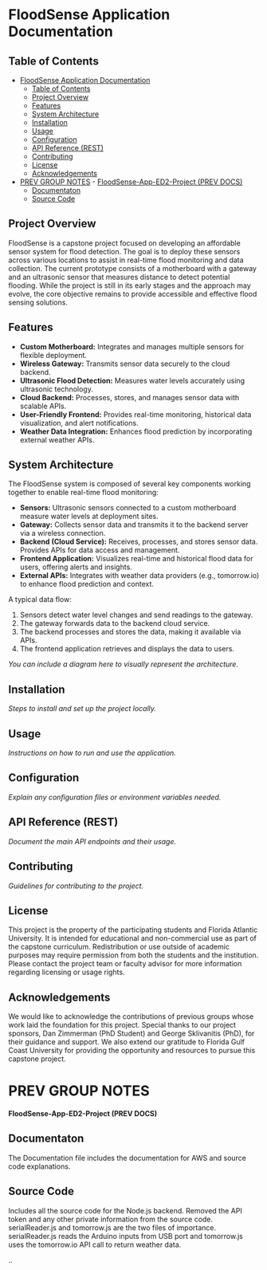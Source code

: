 # FloodSense Application Documentation

## Table of Contents

- [FloodSense Application Documentation](#floodsense-application-documentation)
  - [Table of Contents](#table-of-contents)
  - [Project Overview](#project-overview)
  - [Features](#features)
  - [System Architecture](#system-architecture)
  - [Installation](#installation)
  - [Usage](#usage)
  - [Configuration](#configuration)
  - [API Reference (REST)](#api-reference-rest)
  - [Contributing](#contributing)
  - [License](#license)
  - [Acknowledgements](#acknowledgements)
- [PREV GROUP NOTES](#prev-group-notes) - [FloodSense-App-ED2-Project (PREV DOCS)](#floodsense-app-ed2-project-prev-docs)
  - [Documentaton](#documentaton)
  - [Source Code](#source-code)

## Project Overview

FloodSense is a capstone project focused on developing an affordable sensor system for flood detection. The goal is to deploy these sensors across various locations to assist in real-time flood monitoring and data collection. The current prototype consists of a motherboard with a gateway and an ultrasonic sensor that measures distance to detect potential flooding. While the project is still in its early stages and the approach may evolve, the core objective remains to provide accessible and effective flood sensing solutions.

## Features

- **Custom Motherboard:** Integrates and manages multiple sensors for flexible deployment.
- **Wireless Gateway:** Transmits sensor data securely to the cloud backend.
- **Ultrasonic Flood Detection:** Measures water levels accurately using ultrasonic technology.
- **Cloud Backend:** Processes, stores, and manages sensor data with scalable APIs.
- **User-Friendly Frontend:** Provides real-time monitoring, historical data visualization, and alert notifications.
- **Weather Data Integration:** Enhances flood prediction by incorporating external weather APIs.

## System Architecture

The FloodSense system is composed of several key components working together to enable real-time flood monitoring:

- **Sensors:** Ultrasonic sensors connected to a custom motherboard measure water levels at deployment sites.
- **Gateway:** Collects sensor data and transmits it to the backend server via a wireless connection.
- **Backend (Cloud Service):** Receives, processes, and stores sensor data. Provides APIs for data access and management.
- **Frontend Application:** Visualizes real-time and historical flood data for users, offering alerts and insights.
- **External APIs:** Integrates with weather data providers (e.g., tomorrow.io) to enhance flood prediction and context.

A typical data flow:

1. Sensors detect water level changes and send readings to the gateway.
2. The gateway forwards data to the backend cloud service.
3. The backend processes and stores the data, making it available via APIs.
4. The frontend application retrieves and displays the data to users.

_You can include a diagram here to visually represent the architecture._

## Installation

_Steps to install and set up the project locally._

## Usage

_Instructions on how to run and use the application._

## Configuration

_Explain any configuration files or environment variables needed._

## API Reference (REST)

_Document the main API endpoints and their usage._

## Contributing

_Guidelines for contributing to the project._

## License

This project is the property of the participating students and Florida Atlantic University. It is intended for educational and non-commercial use as part of the capstone curriculum. Redistribution or use outside of academic purposes may require permission from both the students and the institution. Please contact the project team or faculty advisor for more information regarding licensing or usage rights.

## Acknowledgements

We would like to acknowledge the contributions of previous groups whose work laid the foundation for this project. Special thanks to our project sponsors, Dan Zimmerman (PhD Student) and George Sklivanitis (PhD), for their guidance and support. We also extend our gratitude to Florida Gulf Coast University for providing the opportunity and resources to pursue this capstone project.

# PREV GROUP NOTES

#### FloodSense-App-ED2-Project (PREV DOCS)

## Documentaton

The Documentation file includes the documentation for AWS and source code explanations.

## Source Code

Includes all the source code for the Node.js backend. Removed the API token and any other private information from the source code. serialReader.js and tomorrow.js are the two files of importance. serialReader.js reads the Arduino inputs from USB port and tomorrow.js uses the tomorrow.io API call to return weather data.

..
